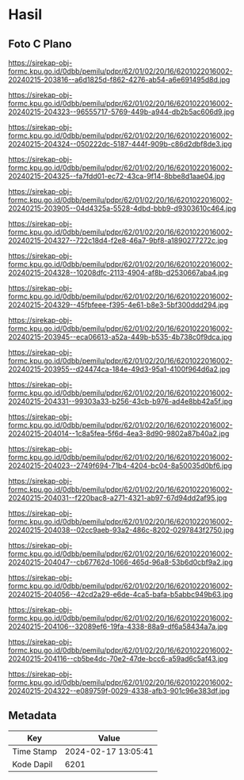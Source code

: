 # Hasil

## Foto C Plano

https://sirekap-obj-formc.kpu.go.id/0dbb/pemilu/pdpr/62/01/02/20/16/6201022016002-20240215-203816--a6d1825d-f862-4276-ab54-a6e691495d8d.jpg

https://sirekap-obj-formc.kpu.go.id/0dbb/pemilu/pdpr/62/01/02/20/16/6201022016002-20240215-204323--96555717-5769-449b-a944-db2b5ac606d9.jpg

https://sirekap-obj-formc.kpu.go.id/0dbb/pemilu/pdpr/62/01/02/20/16/6201022016002-20240215-204324--050222dc-5187-444f-909b-c86d2dbf8de3.jpg

https://sirekap-obj-formc.kpu.go.id/0dbb/pemilu/pdpr/62/01/02/20/16/6201022016002-20240215-204325--fa7fdd01-ec72-43ca-9f14-8bbe8d1aae04.jpg

https://sirekap-obj-formc.kpu.go.id/0dbb/pemilu/pdpr/62/01/02/20/16/6201022016002-20240215-203905--04d4325a-5528-4dbd-bbb9-d9303610c464.jpg

https://sirekap-obj-formc.kpu.go.id/0dbb/pemilu/pdpr/62/01/02/20/16/6201022016002-20240215-204327--722c18d4-f2e8-46a7-9bf8-a1890277272c.jpg

https://sirekap-obj-formc.kpu.go.id/0dbb/pemilu/pdpr/62/01/02/20/16/6201022016002-20240215-204328--10208dfc-2113-4904-af8b-d2530667aba4.jpg

https://sirekap-obj-formc.kpu.go.id/0dbb/pemilu/pdpr/62/01/02/20/16/6201022016002-20240215-204329--45fbfeee-f395-4e61-b8e3-5bf300ddd294.jpg

https://sirekap-obj-formc.kpu.go.id/0dbb/pemilu/pdpr/62/01/02/20/16/6201022016002-20240215-203945--eca06613-a52a-449b-b535-4b738c0f9dca.jpg

https://sirekap-obj-formc.kpu.go.id/0dbb/pemilu/pdpr/62/01/02/20/16/6201022016002-20240215-203955--d24474ca-184e-49d3-95a1-4100f964d6a2.jpg

https://sirekap-obj-formc.kpu.go.id/0dbb/pemilu/pdpr/62/01/02/20/16/6201022016002-20240215-204331--99303a33-b256-43cb-b976-ad4e8bb42a5f.jpg

https://sirekap-obj-formc.kpu.go.id/0dbb/pemilu/pdpr/62/01/02/20/16/6201022016002-20240215-204014--1c8a5fea-5f6d-4ea3-8d90-9802a87b40a2.jpg

https://sirekap-obj-formc.kpu.go.id/0dbb/pemilu/pdpr/62/01/02/20/16/6201022016002-20240215-204023--2749f694-71b4-4204-bc04-8a50035d0bf6.jpg

https://sirekap-obj-formc.kpu.go.id/0dbb/pemilu/pdpr/62/01/02/20/16/6201022016002-20240215-204031--f220bac8-a271-4321-ab97-67d94dd2af95.jpg

https://sirekap-obj-formc.kpu.go.id/0dbb/pemilu/pdpr/62/01/02/20/16/6201022016002-20240215-204038--02cc9aeb-93a2-486c-8202-0297843f2750.jpg

https://sirekap-obj-formc.kpu.go.id/0dbb/pemilu/pdpr/62/01/02/20/16/6201022016002-20240215-204047--cb67762d-1066-465d-96a8-53b6d0cbf9a2.jpg

https://sirekap-obj-formc.kpu.go.id/0dbb/pemilu/pdpr/62/01/02/20/16/6201022016002-20240215-204056--42cd2a29-e6de-4ca5-bafa-b5abbc949b63.jpg

https://sirekap-obj-formc.kpu.go.id/0dbb/pemilu/pdpr/62/01/02/20/16/6201022016002-20240215-204106--32089ef6-19fa-4338-88a9-df6a58434a7a.jpg

https://sirekap-obj-formc.kpu.go.id/0dbb/pemilu/pdpr/62/01/02/20/16/6201022016002-20240215-204116--cb5be4dc-70e2-47de-bcc6-a59ad6c5af43.jpg

https://sirekap-obj-formc.kpu.go.id/0dbb/pemilu/pdpr/62/01/02/20/16/6201022016002-20240215-204322--e089759f-0029-4338-afb3-901c96e383df.jpg


## Metadata

| Key        | Value               |
| ---------- | ------------------- |
| Time Stamp | 2024-02-17 13:05:41 |
| Kode Dapil | 6201                |



